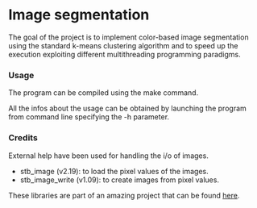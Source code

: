 # Image segmentation
The goal of the project is to implement color-based image segmentation using the 
standard k-means clustering algorithm and to speed up the execution exploiting 
different multithreading programming paradigms.

### Usage
The program can be compiled using the make command.

All the infos about the usage can be obtained by launching the
program from command line specifying the -h parameter.

### Credits
External help have been used for handling the i/o of images.

* stb_image (v2.19): to load the pixel values of the images.
* stb_image_write (v1.09): to create images from pixel values.

These libraries are part of an amazing project that
can be found [here](https://github.com/nothings/stb).
